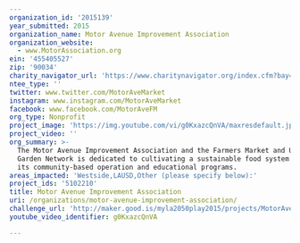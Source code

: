 ```yaml
---
organization_id: '2015139'
year_submitted: 2015
organization_name: Motor Avenue Improvement Association
organization_website:
  - www.MotorAssociation.org
ein: '455405527'
zip: '90034'
charity_navigator_url: 'https://www.charitynavigator.org/index.cfm?bay=search.profile&ein=455405527'
ntee_type: ''
twitter: www.twitter.com/MotorAveMarket
instagram: www.instagram.com/MotorAveMarket
facebook: www.facebook.com/MotorAveFM
org_type: Nonprofit
project_image: 'https://img.youtube.com/vi/g0KxazcQnVA/maxresdefault.jpg'
project_video: ''
org_summary: >-
  The Motor Avenue Improvement Association and the Farmers Market and Urban
  Garden Network is dedicated to cultivating a sustainable food system through
  its community-based operation and educational programs.
areas_impacted: 'Westside,LAUSD,Other (please specify below):'
project_ids: '5102210'
title: Motor Avenue Improvement Association
uri: /organizations/motor-avenue-improvement-association/
challenge_url: 'http://maker.good.is/myla2050play2015/projects/MotorAvenueFood.html'
youtube_video_identifier: g0KxazcQnVA

---
```

